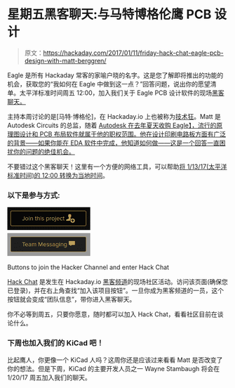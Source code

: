 # 星期五黑客聊天:与马特博格伦鹰 PCB 设计

> 原文：<https://hackaday.com/2017/01/11/friday-hack-chat-eagle-pcb-design-with-matt-berggren/>

Eagle 是所有 Hackaday 常客的家喻户晓的名字。这是您了解即将推出的功能的机会，获取您的“我如何在 Eagle 中做到这一点？”回答问题，说出你的愿望清单。太平洋标准时间周五 12:00，加入我们关于 Eagle PCB 设计软件的现场[黑客聊天。](https://hackaday.io/event/19355-eagle-hack-chat)

主持本周讨论的是[马特·博格伦]，在 Hackaday.io 上也被称为[技术狂](https://hackaday.io/matt)。Matt 是 Autodesk Circuits 的总监，随着 [Autodesk 在去年夏天收购 Eagle】，流行的原理图设计和 PCB 布局软件就属于他的职权范围。他在设计印刷电路板方面有广泛的背景——如果你能在 EDA 软件中完成，他知道如何做——这是一个回答一直困扰你的问题的绝佳机会。](http://hackaday.com/2016/06/29/the-eagle-has-landed-at-autodesk/)

不要错过这个黑客聊天！这里有一个方便的网络工具，可以帮助[将 1/13/17(太平洋标准时间)的 12:00 转换为当地时间](https://www.timeanddate.com/worldclock/fixedtime.html?msg=Hack+Chat%3A+Eagle+PCB+Design&iso=20170113T12&p1=137&ah=1)。

### 以下是参与方式:

![join-project-team-message-buttons](img/03a01cae23eab0730104f8922cd25f36.png)

Buttons to join the Hacker Channel and enter Hack Chat

[Hack Chat](https://hackaday.io/messages#/conversation/2369) 是发生在 Hackaday.io [黑客频道](https://hackaday.io/project/5373-hacker-channel)的现场社区活动。访问该页面(确保您已登录)，并在右上角查找“加入该项目按钮”。一旦你成为黑客频道的一员，这个按钮就会变成“团队信息”，带你进入黑客聊天。

你不必等到周五，只要你愿意，随时都可以加入 Hack Chat，看看社区目前在谈论什么。

### 下周也加入我们的 KiCad 吧！

比起鹰人，你更像一个 KiCad 人吗？这周你还是应该过来看看 Matt 是否改变了你的想法。但是下周，KiCad 的主要开发人员之一 Wayne Stambaugh 将会在 1/20/17 周五加入我们的聊天。